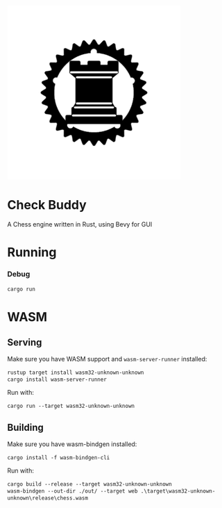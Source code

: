 ![](assets/logo.png)

# Check Buddy

A Chess engine written in Rust, using Bevy for GUI

# Running
### Debug

```commandline
cargo run
```

# WASM
## Serving
Make sure you have  WASM support and `wasm-server-runner` installed:

```commandline
rustup target install wasm32-unknown-unknown
cargo install wasm-server-runner
```

Run with:

```commandline
cargo run --target wasm32-unknown-unknown
```

## Building

Make sure you have wasm-bindgen installed:

```commandline
cargo install -f wasm-bindgen-cli
```

Run with:

```commandline
cargo build --release --target wasm32-unknown-unknown
wasm-bindgen --out-dir ./out/ --target web .\target\wasm32-unknown-unknown\release\chess.wasm
```
